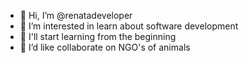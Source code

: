 - 👋 Hi, I’m @renatadeveloper
- 👀 I’m interested in learn about software development
- 🌱 I'll start learning from the beginning
- 💞️ I’d like collaborate on NGO's of animals
<!--- - 📫 How to reach me ...--->

<!---
renatadeveloper/renatadeveloper is a ✨ special ✨ repository because its `README.md` (this file) appears on your GitHub profile.
You can click the Preview link to take a look at your changes.
--->
